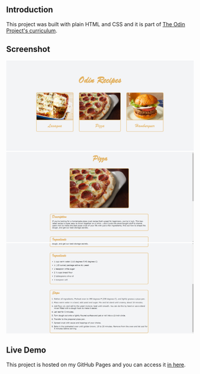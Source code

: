 ## Introduction
This project was built with plain HTML and CSS and it is part of [The Odin Project's curriculum](https://www.theodinproject.com/).

## Screenshot
![Project screenshot](./screenshots/homepage.png "Project screenshot")
![Project screenshot](./screenshots/recipe1.png "Project screenshot")
![Project screenshot](./screenshots/recipe2.png "Project screenshot")

## Live Demo
This project is hosted on my GitHub Pages and you can access it [in here](https://daniellima0.github.io/recipes/).